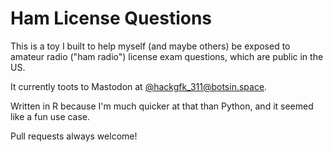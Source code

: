 # Ham License Questions

This is a toy I built to help myself (and maybe others) be exposed to amateur radio ("ham 
radio") license exam questions, which are public in the US.

It currently toots to Mastodon at [@hackgfk_311@botsin.space](https://botsin.space/@hackgfk_311).

Written in R because I'm much quicker at that than Python, and it seemed like a fun use case.

Pull requests always welcome!

